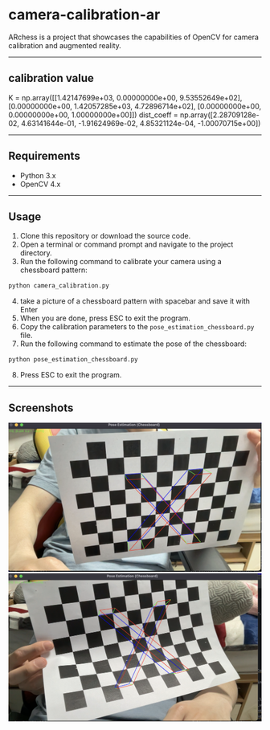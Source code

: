 # camera-calibration-ar
ARchess is a project that showcases the capabilities of OpenCV for camera calibration and augmented reality. 

---
## calibration value

K = np.array([[1.42147699e+03, 0.00000000e+00, 9.53552649e+02],
              [0.00000000e+00, 1.42057285e+03, 4.72896714e+02],
              [0.00000000e+00, 0.00000000e+00, 1.00000000e+00]])
dist_coeff = np.array([2.28709128e-02,  4.63141644e-01, -1.91624969e-02,  4.85321124e-04, -1.00070715e+00])

---
## Requirements
- Python 3.x
- OpenCV 4.x

---
## Usage
1. Clone this repository or download the source code.
2. Open a terminal or command prompt and navigate to the project directory.
3. Run the following command to calibrate your camera using a chessboard pattern:

```bash
python camera_calibration.py
```

4. take a picture of a chessboard pattern with spacebar and save it with Enter
5. When you are done, press ESC to exit the program.
6. Copy the calibration parameters to the `pose_estimation_chessboard.py` file.
7. Run the following command to estimate the pose of the chessboard:
 
```bash
python pose_estimation_chessboard.py
```

8. Press ESC to exit the program.
---


## Screenshots

![Screenshot](./captures/pic1.png)
![Screenshot](./captures/pic2.png)

